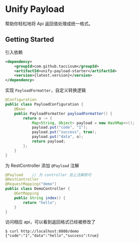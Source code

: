 # Unify Payload

帮助你轻松地将 Api 返回值处理成统一格式。



## Getting Started

引入依赖

```xml
<dependency>
    <groupId>com.github.taccisum</groupId>
    <artifactId>unify-payload-starter</artifactId>
    <version>{latest.version}</version>
</dependency>
```

实现 `PayloadFormatter`，自定义转换逻辑

```java
@Configuration
public class PayloadConfiguration {
    @Bean
    public PayloadFormatter payloadFormatter() {
        return o -> {
            Map<String, Object> payload = new HashMap<>();
            payload.put("code", "1");
            payload.put("success", true);
            payload.put("data", o);
            return payload;
        };
    }
}
```

为 RestController 添加 `@Payload` 注解

```java
@Payload	// 为 controller 加上注解即可
@RestController
@RequestMapping("demo")
public class DemoController {
    @GetMapping
    public String index() {
        return "hello";
    }
}
```

访问相应 api，可以看到返回格式已经被修改了

```shell
$ curl http://localhost:8080/demo
{"code":"1","data":"hello","success":true}
```





